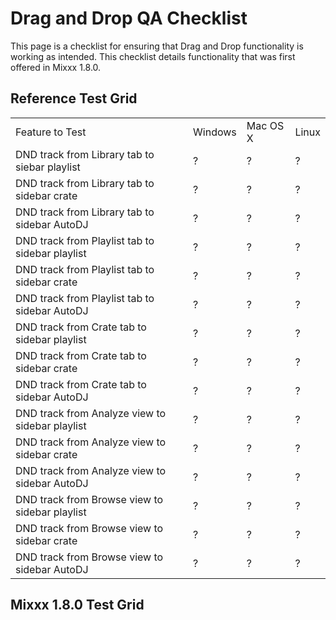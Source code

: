 # Drag and Drop QA Checklist

This page is a checklist for ensuring that Drag and Drop functionality
is working as intended. This checklist details functionality that was
first offered in Mixxx 1.8.0.

## Reference Test Grid

|                                                 |         |          |       |
| ----------------------------------------------- | ------- | -------- | ----- |
| Feature to Test                                 | Windows | Mac OS X | Linux |
| DND track from Library tab to siebar playlist   | ?       | ?        | ?     |
| DND track from Library tab to sidebar crate     | ?       | ?        | ?     |
| DND track from Library tab to sidebar AutoDJ    | ?       | ?        | ?     |
| DND track from Playlist tab to sidebar playlist | ?       | ?        | ?     |
| DND track from Playlist tab to sidebar crate    | ?       | ?        | ?     |
| DND track from Playlist tab to sidebar AutoDJ   | ?       | ?        | ?     |
| DND track from Crate tab to sidebar playlist    | ?       | ?        | ?     |
| DND track from Crate tab to sidebar crate       | ?       | ?        | ?     |
| DND track from Crate tab to sidebar AutoDJ      | ?       | ?        | ?     |
| DND track from Analyze view to sidebar playlist | ?       | ?        | ?     |
| DND track from Analyze view to sidebar crate    | ?       | ?        | ?     |
| DND track from Analyze view to sidebar AutoDJ   | ?       | ?        | ?     |
| DND track from Browse view to sidebar playlist  | ?       | ?        | ?     |
| DND track from Browse view to sidebar crate     | ?       | ?        | ?     |
| DND track from Browse view to sidebar AutoDJ    | ?       | ?        | ?     |

## Mixxx 1.8.0 Test Grid
